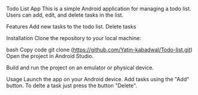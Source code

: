 Todo List App
This is a simple Android application for managing a todo list. Users can add, edit, and delete tasks in the list.

Features
Add new tasks to the todo list.
Delete tasks


Installation
Clone the repository to your local machine:

bash
Copy code
git clone (https://github.com/Yatin-kabadwal/Todo-list.git)
Open the project in Android Studio.

Build and run the project on an emulator or physical device.

Usage
Launch the app on your Android device.
Add tasks using the "Add" button.
To delte a task just press the button "Delete".
